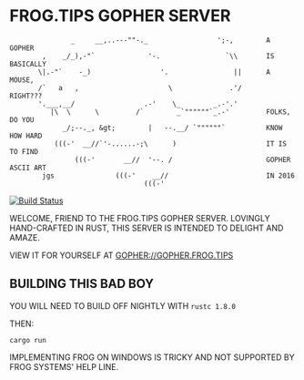 # FROG.TIPS GOPHER SERVER

```
               _     __,..---""-._                 ';-,        A GOPHER
        ,    _/_),-"`             '-.                `\\       IS BASICALLY
       \|.-"`    -_)                 '.                ||      A MOUSE,
       /`   a   ,                      \              .'/      RIGHT???
       '.___,__/                 .-'    \_        _.-'.'       
          |\  \      \         /`        _`""""""`_.-'         FOLKS, DO YOU
             _/;--._, &gt;        |   --.__/ `""""""`          KNOW HOW HARD
           (((-'  __//`'-......-;\      )                      IT IS TO FIND
                (((-'       __//  '--. /                       GOPHER ASCII ART
        jgs               (((-'    __//                        IN 2016
                                 (((-'                         
```

[![Build Status](https://travis-ci.org/FROG-TIPS/frog_gopher.svg?branch=master)](https://travis-ci.org/FROG-TIPS/frog_gopher)

WELCOME, FRIEND TO THE FROG.TIPS GOPHER SERVER. LOVINGLY HAND-CRAFTED IN RUST,
THIS SERVER IS INTENDED TO DELIGHT AND AMAZE.

VIEW IT FOR YOURSELF AT [GOPHER://GOPHER.FROG.TIPS](http://gopher.floodgap.com/gopher/gw.lite?gopher://gopher.FROG.TIPS)

## BUILDING THIS BAD BOY

YOU WILL NEED TO BUILD OFF NIGHTLY WITH `rustc 1.8.0`

THEN:
```
cargo run
```

IMPLEMENTING FROG ON WINDOWS IS TRICKY AND NOT SUPPORTED BY FROG SYSTEMS' HELP
LINE.
